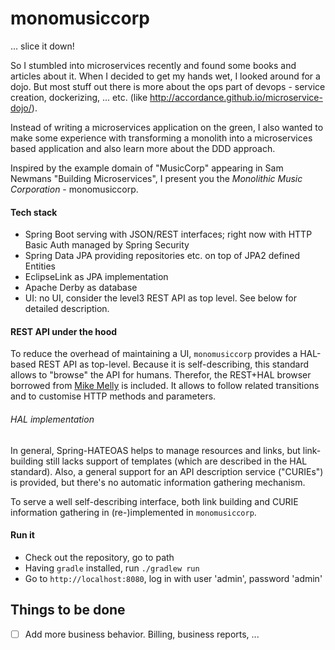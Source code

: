 # monomusiccorp

... slice it down!


So I stumbled into microservices recently and found some books and articles about it. When I decided to get my hands wet, I looked around for a dojo.
But most stuff out there is more about the ops part of devops - service creation, dockerizing, ... etc. (like http://accordance.github.io/microservice-dojo/).

Instead of writing a microservices application on the green, I also wanted to make some experience with transforming a monolith into a microservices based application and also learn more about the DDD approach.

Inspired by the example domain of "MusicCorp" appearing in Sam Newmans "Building Microservices", I present you the _Monolithic Music Corporation_ - monomusiccorp.


#### Tech stack
- Spring Boot serving with JSON/REST interfaces; right now with HTTP Basic Auth managed by Spring Security
- Spring Data JPA providing repositories etc. on top of JPA2 defined Entities
- EclipseLink as JPA implementation
- Apache Derby as database
- UI: no UI, consider the level3 REST API as top level. See below for detailed description.

#### REST API under the hood
To reduce the overhead of maintaining a UI, `monomusiccorp` provides a HAL-based REST API as top-level. Because it is self-describing, this standard allows to "browse" the API for humans. Therefor, the REST+HAL browser borrowed from [Mike Melly](https://github.com/mikekelly/hal-browser) is included. It allows to follow related transitions and to customise HTTP methods and parameters. 

###### HAL implementation
In general, Spring-HATEOAS helps to manage resources and links, but link-building still lacks support of templates (which are described in the HAL standard). Also, a general support for an API description service ("CURIEs") is provided, but there's no automatic information gathering mechanism.

To serve a well self-describing interface, both link building and CURIE information gathering in (re-)implemented in `monomusiccorp`. 

#### Run it
- Check out the repository, go to path
- Having `gradle` installed, run `./gradlew run` 
- Go to `http://localhost:8080`, log in with user 'admin', password 'admin'

Things to be done
-----------------
- [ ] Add more business behavior. Billing, business reports, ...

